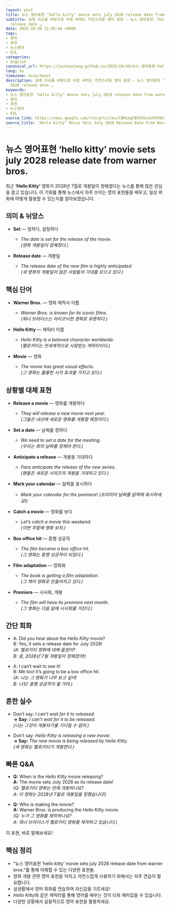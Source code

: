 ```yaml
---
layout: post
title: 뉴스 영어표현 ‘hello kitty’ movie sets july 2028 release date from wa…
subtitle: 실제 이슈를 바탕으로 바로 써먹는 자연스러운 영어 표현 — 뉴스 영어표현 ‘hello kitty’ movie sets july 2028
  release date …
date: 2025-10-30 11:45:44 +0900
tags:
- 영어
- 표현
- 뉴스영어
- ESL
categories:
- English
canonical_url: https://jacksonjang.github.io/2025/10/30/뉴스-영어표현-hello-kitty-movie-sets-july-2028-release-date-from-wa/
lang: ko
timezone: Asia/Seoul
description: 실제 이슈를 바탕으로 바로 써먹는 자연스러운 영어 표현 — 뉴스 영어표현 ‘hello kitty’ movie sets july
  2028 release date …
keywords:
- 뉴스 영어표현 ‘hello kitty’ movie sets july 2028 release date from warner bros.
- 영어
- 표현
- 뉴스영어
- ESL
source_link: https://news.google.com/rss/articles/CBMimgFBVV95cUxPOFNFZWRwZ0dyMFRCekp1QjctN3BqQ1FWcThXNW95Yy1zSURrUE9Xclg2LXdKOFB2SUlMemtsYkpwWWF6LXhzbGlLU25MOENSUjZPaWFmVzNTLVNkRlNteHFUWF9HNUFrUGpDYkNLakcxMHBKSWV4QnJYUUJobnhGN2Q5QkxRODBJS3NYZXNEM3JFanlCOEdmM3Vn?oc=5
source_title: ‘Hello Kitty’ Movie Sets July 2028 Release Date From Warner Bros.
---
```


# 뉴스 영어표현 ‘hello kitty’ movie sets july 2028 release date from warner bros.

최근 **‘Hello Kitty’** 영화가 2028년 7월로 개봉일이 정해졌다는 뉴스를 통해 많은 관심을 끌고 있습니다. 이 기회를 통해 뉴스에서 자주 쓰이는 영어 표현들을 배우고, 일상 회화에 어떻게 활용할 수 있는지를 알아보겠습니다.

## 의미 & 뉘앙스
- **Set** — 정하다, 설정하다
  - *The date is set for the release of the movie.*  
  *(영화 개봉일이 정해졌다.)*

- **Release date** — 개봉일
  - *The release date of the new film is highly anticipated.*  
  *(새 영화의 개봉일이 많은 사람들의 기대를 모으고 있다.)*

## 핵심 단어
- **Warner Bros.** — 영화 제작사 이름
  - *Warner Bros. is known for its iconic films.*  
  *(워너 브라더스는 아이코닉한 영화로 유명하다.)*

- **Hello Kitty** — 캐릭터 이름
  - *Hello Kitty is a beloved character worldwide.*  
  *(헬로키티는 전세계적으로 사랑받는 캐릭터이다.)*

- **Movie** — 영화
  - *The movie has great visual effects.*  
  *(그 영화는 훌륭한 시각 효과를 가지고 있다.)*

## 상황별 대체 표현
- **Release a movie** — 영화를 개봉하다
  - *They will release a new movie next year.*  
  *(그들은 내년에 새로운 영화를 개봉할 예정이다.)*

- **Set a date** — 날짜를 정하다
  - *We need to set a date for the meeting.*  
  *(우리는 회의 날짜를 정해야 한다.)*

- **Anticipate a release** — 개봉을 기대하다
  - *Fans anticipate the release of the new series.*  
  *(팬들은 새로운 시리즈의 개봉을 기대하고 있다.)*

- **Mark your calendar** — 달력을 표시하다
  - *Mark your calendar for the premiere!*
  *(프리미어 날짜를 달력에 표시하세요!)*

- **Catch a movie** — 영화를 보다
  - *Let’s catch a movie this weekend.*  
  *(이번 주말에 영화 보자.)*

- **Box office hit** — 흥행 성공작
  - *The film became a box office hit.*  
  *(그 영화는 흥행 성공작이 되었다.)*

- **Film adaptation** — 영화화
  - *The book is getting a film adaptation.*  
  *(그 책이 영화로 만들어지고 있다.)*

- **Premiere** — 시사회, 개봉
  - *The film will have its premiere next month.*  
  *(그 영화는 다음 달에 시사회를 가진다.)*

## 간단 회화
- A: Did you hear about the *Hello Kitty* movie?  
  B: Yes, it sets a release date for July 2028!  
  *(A: 헬로키티 영화에 대해 들었어?  
  B: 응, 2028년 7월 개봉일이 정해졌어!)*

- A: I can’t wait to see it!  
  B: Me too! It’s going to be a box office hit.  
  *(A: 나는 그 영화가 너무 보고 싶어!  
  B: 나도! 흥행 성공작이 될 거야.)*

## 흔한 실수
- Don’t say: *I can’t wait for it to released.*  
  **→ Say:** *I can’t wait for it to be released.*  
  *(나는 그것이 개봉되기를 기다릴 수 없어.)*

- Don’t say: *Hello Kitty is releasing a new movie.*  
  **→ Say:** *The new movie is being released by Hello Kitty.*  
  *(새 영화는 헬로키티가 개봉한다.)*

## 빠른 Q&A
- **Q:** When is the *Hello Kitty* movie releasing?  
  **A:** The movie sets July 2028 as its release date!  
  *(Q: 헬로키티 영화는 언제 개봉하나요?  
  A: 이 영화는 2028년 7월로 개봉일을 정했습니다!)*

- **Q:** Who is making the movie?  
  **A:** Warner Bros. is producing the *Hello Kitty* movie.  
  *(Q: 누가 그 영화를 제작하나요?  
  A: 워너 브라더스가 헬로키티 영화를 제작하고 있습니다.)*

이 표현, 바로 말해보세요!

## 핵심 정리
- “뉴스 영어표현 ‘hello kitty’ movie sets july 2028 release date from warner bros.”를 통해 이해할 수 있는 다양한 표현들.
- 영화 개봉 관련 영어 표현을 익히고 자연스럽게 사용하기 위해서는 자주 연습이 필요합니다.
- 실생활에서 영어 회화를 연습하며 자신감을 기르세요!
- *Hello Kitty*와 같은 캐릭터를 통해 영어를 배우는 것이 더욱 재미있을 수 있습니다.
- 다양한 상황에서 실용적으로 영어 표현을 활용하세요.